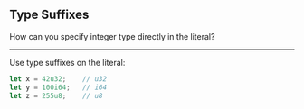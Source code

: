 ## Type Suffixes

How can you specify integer type directly in the literal?

---

Use type suffixes on the literal:

```rust
let x = 42u32;    // u32
let y = 100i64;   // i64
let z = 255u8;    // u8
```

